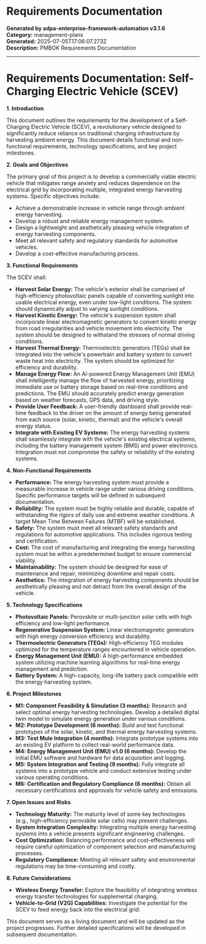 # Requirements Documentation

**Generated by adpa-enterprise-framework-automation v3.1.6**  
**Category:** management-plans  
**Generated:** 2025-07-05T17:06:07.273Z  
**Description:** PMBOK Requirements Documentation

---

# Requirements Documentation: Self-Charging Electric Vehicle (SCEV)

**1. Introduction**

This document outlines the requirements for the development of a Self-Charging Electric Vehicle (SCEV), a revolutionary vehicle designed to significantly reduce reliance on traditional charging infrastructure by harvesting ambient energy.  This document details functional and non-functional requirements,  technology specifications, and key project milestones.

**2. Goals and Objectives**

The primary goal of this project is to develop a commercially viable electric vehicle that mitigates range anxiety and reduces dependence on the electrical grid by incorporating multiple, integrated energy harvesting systems.  Specific objectives include:

* Achieve a demonstrable increase in vehicle range through ambient energy harvesting.
* Develop a robust and reliable energy management system.
* Design a lightweight and aesthetically pleasing vehicle integration of energy harvesting components.
* Meet all relevant safety and regulatory standards for automotive vehicles.
* Develop a cost-effective manufacturing process.

**3. Functional Requirements**

The SCEV shall:

* **Harvest Solar Energy:** The vehicle's exterior shall be comprised of high-efficiency photovoltaic panels capable of converting sunlight into usable electrical energy, even under low-light conditions.  The system should dynamically adjust to varying sunlight conditions.
* **Harvest Kinetic Energy:** The vehicle's suspension system shall incorporate linear electromagnetic generators to convert kinetic energy from road irregularities and vehicle movement into electricity.  The system should be designed to withstand the stresses of normal driving conditions.
* **Harvest Thermal Energy:** Thermoelectric generators (TEGs) shall be integrated into the vehicle's powertrain and battery system to convert waste heat into electricity.  The system should be optimized for efficiency and durability.
* **Manage Energy Flow:** An AI-powered Energy Management Unit (EMU) shall intelligently manage the flow of harvested energy, prioritizing immediate use or battery storage based on real-time conditions and predictions.  The EMU should accurately predict energy generation based on weather forecasts, GPS data, and driving style.
* **Provide User Feedback:** A user-friendly dashboard shall provide real-time feedback to the driver on the amount of energy being generated from each source (solar, kinetic, thermal) and the vehicle's overall energy status.
* **Integrate with Existing EV Systems:** The energy harvesting systems shall seamlessly integrate with the vehicle's existing electrical systems, including the battery management system (BMS) and power electronics.  Integration must not compromise the safety or reliability of the existing systems.


**4. Non-Functional Requirements**

* **Performance:** The energy harvesting system must provide a measurable increase in vehicle range under various driving conditions.  Specific performance targets will be defined in subsequent documentation.
* **Reliability:** The system must be highly reliable and durable, capable of withstanding the rigors of daily use and extreme weather conditions.  A target Mean Time Between Failures (MTBF) will be established.
* **Safety:** The system must meet all relevant safety standards and regulations for automotive applications.  This includes rigorous testing and certification.
* **Cost:** The cost of manufacturing and integrating the energy harvesting system must be within a predetermined budget to ensure commercial viability.
* **Maintainability:** The system should be designed for ease of maintenance and repair, minimizing downtime and repair costs.
* **Aesthetics:** The integration of energy harvesting components should be aesthetically pleasing and not detract from the overall design of the vehicle.


**5. Technology Specifications**

* **Photovoltaic Panels:** Perovskite or multi-junction solar cells with high efficiency and low-light performance.
* **Regenerative Suspension System:** Linear electromagnetic generators with high energy conversion efficiency and durability.
* **Thermoelectric Generators (TEGs):** High-efficiency TEG modules optimized for the temperature ranges encountered in vehicle operation.
* **Energy Management Unit (EMU):**  A high-performance embedded system utilizing machine learning algorithms for real-time energy management and prediction.
* **Battery System:**  A high-capacity, long-life battery pack compatible with the energy harvesting system.


**6. Project Milestones**

* **M1: Component Feasibility & Simulation (3 months):**  Research and select optimal energy harvesting technologies. Develop a detailed digital twin model to simulate energy generation under various conditions.
* **M2: Prototype Development (6 months):**  Build and test functional prototypes of the solar, kinetic, and thermal energy harvesting systems.
* **M3: Test Mule Integration (4 months):** Integrate prototype systems into an existing EV platform to collect real-world performance data.
* **M4: Energy Management Unit (EMU) v1.0 (6 months):** Develop the initial EMU software and hardware for data acquisition and logging.
* **M5: System Integration and Testing (9 months):**  Fully integrate all systems into a prototype vehicle and conduct extensive testing under various operating conditions.
* **M6: Certification and Regulatory Compliance (6 months):**  Obtain all necessary certifications and approvals for vehicle safety and emissions.


**7.  Open Issues and Risks**

* **Technology Maturity:** The maturity level of some key technologies (e.g., high-efficiency perovskite solar cells) may present challenges.
* **System Integration Complexity:** Integrating multiple energy harvesting systems into a vehicle presents significant engineering challenges.
* **Cost Optimization:** Balancing performance and cost-effectiveness will require careful optimization of component selection and manufacturing processes.
* **Regulatory Compliance:** Meeting all relevant safety and environmental regulations may be time-consuming and costly.


**8.  Future Considerations**

* **Wireless Energy Transfer:** Explore the feasibility of integrating wireless energy transfer technologies for supplemental charging.
* **Vehicle-to-Grid (V2G) Capabilities:** Investigate the potential for the SCEV to feed energy back into the electrical grid.


This document serves as a living document and will be updated as the project progresses.  Further detailed specifications will be developed in subsequent documentation.
